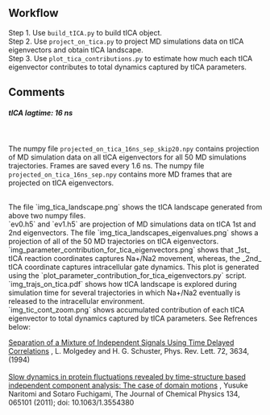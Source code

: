 ## Workflow

Step 1. Use `build_tICA.py` to build tICA object.
</br >
Step 2. Use `project_on_tica.py` to project MD simulations data on tICA eigenvectors and obtain tICA landscape.
</br >
Step 3. Use `plot_tica_contributions.py` to estimate how much each tICA eigenvector contributes to total dynamics captured by tICA parameters.



## Comments


##### tICA lagtime: 16 ns
</br >

The numpy file `projected_on_tica_16ns_sep_skip20.npy` contains projection of MD simulation data on all tICA eigenvectors for all 50 MD simulations trajectories. Frames are saved every 1.6 ns.
The numpy file `projected_on_tica_16ns_sep.npy` contains more MD frames that are projected on tICA eigenvectors.

</br >
The file `img_tica_landscape.png` shows the tICA landscape generated from above two numpy files.

</br >
`ev0.h5` and `ev1.h5` are projection of MD simulations data on tICA 1st and 2nd eigenvectors.
The file `img_tica_landscapes_eigenvalues.png` shows a projection of all of the 50 MD trajectories on tICA eigenvectors.

</br >
`img_parameter_contribution_for_tica_eigenvectors.png` shows that _1st_ tICA reaction coordinates captures Na+/Na2 movement, whereas, the _2nd_ tICA coordinate captures intracellular gate dynamics. 
This plot is generated using the `plot_parameter_contribution_for_tica_eigenvectors.py` script.

</br >
`img_trajs_on_tica.pdf` shows how tICA landscape is explored during simulation time for several trajectories in which Na+/Na2 eventually is released to the intracellular environment.

</br >
`img_tic_cont_zoom.png` shows accumulated contribution of each tICA eigenvector to total dynamics captured by tICA parameters. See Refrences below:

   <a href="https://journals.aps.org/prl/abstract/10.1103/PhysRevLett.72.3634">Separation of a Mixture of Independent Signals Using Time Delayed Correlations</a>
, L. Molgedey and H. G. Schuster, Phys. Rev. Lett. 72, 3634, (1994) 
<br />  
   <a href="https://aip.scitation.org/doi/abs/10.1063/1.3554380">Slow dynamics in protein fluctuations revealed by time-structure based independent component analysis: The case of domain motions</a>
, Yusuke Naritomi and Sotaro Fuchigami,  The Journal of Chemical Physics 134, 065101 (2011); doi: 10.1063/1.3554380


